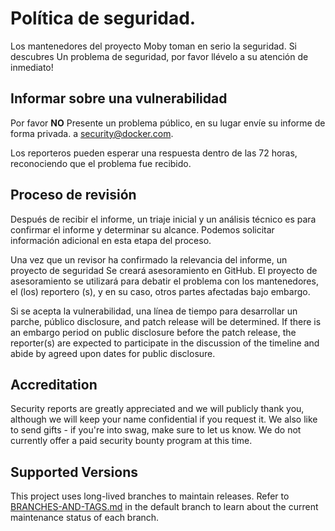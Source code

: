 # Política de seguridad.

Los mantenedores del proyecto Moby toman en serio la seguridad. Si descubres
Un problema de seguridad, por favor llévelo a su atención de inmediato!

## Informar sobre una vulnerabilidad

Por favor **NO** Presente un problema público, en su lugar envíe su informe de forma privada.
a [security@docker.com](mailto:security@docker.com).

Los reporteros pueden esperar una respuesta dentro de las 72 horas, reconociendo que el problema fue
recibido.

## Proceso de revisión

Después de recibir el informe, un triaje inicial y un análisis técnico es
para confirmar el informe y determinar su alcance. Podemos solicitar
información adicional en esta etapa del proceso.

Una vez que un revisor ha confirmado la relevancia del informe, un proyecto de seguridad
Se creará asesoramiento en GitHub. El proyecto de asesoramiento se utilizará para debatir
el problema con los mantenedores, el (los) reportero (s), y en su caso, otros
partes afectadas bajo embargo.

Si se acepta la vulnerabilidad, una línea de tiempo para desarrollar un parche, público
disclosure, and patch release will be determined. If there is an embargo period
on public disclosure before the patch release, the reporter(s) are expected to
participate in the discussion of the timeline and abide by agreed upon dates
for public disclosure.

## Accreditation

Security reports are greatly appreciated and we will publicly thank you,
although we will keep your name confidential if you request it. We also like to
send gifts - if you're into swag, make sure to let us know. We do not currently
offer a paid security bounty program at this time.

## Supported Versions

This project uses long-lived branches to maintain releases. Refer to
[BRANCHES-AND-TAGS.md](project/BRANCHES-AND-TAGS.md) in the default branch to
learn about the current maintenance status of each branch.
